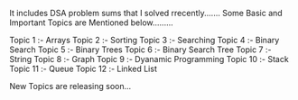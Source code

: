It includes DSA problem sums that I solved rrecently.......
Some Basic and Important Topics are Mentioned below.........

Topic 1 :- Arrays 
Topic 2 :- Sorting 
Topic 3 :- Searching
Topic 4 :- Binary Search
Topic 5 :- Binary Trees 
Topic 6 :- Binary Search Tree
Topic 7 :- String
Topic 8 :- Graph
Topic 9 :- Dyanamic Programming
Topic 10 :- Stack
Topic 11 :- Queue
Topic 12 :- Linked List

New Topics are releasing soon...
